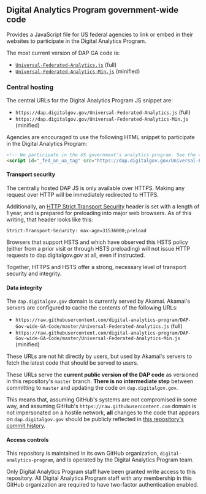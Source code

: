 ## Digital Analytics Program government-wide code

Provides a JavaScript file for US federal agencies to link or embed in their websites to participate in the Digital Analytics Program.

The most current version of DAP GA code is:

* [`Universal-Federated-Analytics.js`](Universal-Federated-Analytics.js) (full)
* [`Universal-Federated-Analytics-Min.js`](Universal-Federated-Analytics-Min.js) (minified)

### Central hosting

The central URLs for the Digital Analytics Program JS snippet are:

* `https://dap.digitalgov.gov/Universal-Federated-Analytics.js` (full)
* `https://dap.digitalgov.gov/Universal-Federated-Analytics-Min.js` (minified)

Agencies are encouraged to use the following HTML snippet to participate in the Digital Analytics Program:

```html
<!-- We participate in the US government's analytics program. See the data at analytics.usa.gov. -->
<script id="_fed_an_ua_tag" src="https://dap.digitalgov.gov/Universal-Federated-Analytics-Min.js" async></script>
```

#### Transport security

The centrally hosted DAP JS is only available over HTTPS. Making any request over HTTP will be immediately redirected to HTTPS.

Additionally, an [HTTP Strict Transport Security](https://https.cio.gov/hsts/) header is set with a length of 1 year, and is prepared for preloading into major web browsers. As of this writing, that header looks like this:

```
Strict-Transport-Security: max-age=31536000;preload
```

Browsers that support HSTS and which have observed this HSTS policy (either from a prior visit or through HSTS preloading) will not issue HTTP requests to dap.digitalgov.gov at all, even if instructed.

Together, HTTPS and HSTS offer a strong, necessary level of transport security and integrity.

#### Data integrity

The `dap.digitalgov.gov` domain is currently served by Akamai. Akamai's servers are configured to cache the contents of the following URLs:

* `https://raw.githubusercontent.com/digital-analytics-program/DAP-Gov-wide-GA-Code/master/Universal-Federated-Analytics.js` (full)
* `https://raw.githubusercontent.com/digital-analytics-program/DAP-Gov-wide-GA-Code/master/Universal-Federated-Analytics-Min.js` (minified)

These URLs are not hit directly by users, but used by Akamai's servers to fetch the latest code that should be served to users.

These URLs serve the **current public version of the DAP code** as versioned in this repository's `master` branch. **There is no intermediate step** between committing to `master` and updating the code on `dap.digitalgov.gov`.

This means that, assuming GitHub's systems are not compromised in some way, and assuming GitHub's `https://raw.githubusercontent.com` domain is not impersonated on a hostile network, **all** changes to the code that appears on `dap.digitalgov.gov` should be publicly reflected in [this repository's commit history](https://github.com/digital-analytics-program/gov-wide-code/commits/master).

#### Access controls

This repository is maintained in its own GitHub organization, `digital-analytics-program`, and is operated by the Digital Analytics Program team.

Only Digital Analytics Program staff have been granted write access to this repository. All Digital Analytics Program staff with any membership in this GitHub organization are required to have two-factor authentication enabled.
